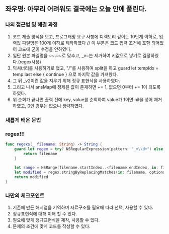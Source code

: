 ## 좌우명: 아무리 어려워도 결국에는 오늘 안에 풀린다.

### 나의 접근법 및 해결 과정

1. 코드 제출 양식을 보고, 프로그래밍 요구 사항에 디렉토리 깊이는 10단계 이하로, 입력값 파일명은 100개 이하로 제작하였다 // 이 부분은 코드 입력 조건에 포함 되어있어 코드에 굳이 수정을 안하였다.
2. 일단 원본 파일명을 \~~.\~~로 맞추고, \_v~는 제거하여 키값으로 넣기로 결정하였다.(regex사용)
3. 딕셔너리를 사용하기로 했고, "/"를 사용하여 split을 하고 guard let tempIdx = temp.last else { continue } 으로 마지막 값을 가져왔다.
4. 그 뒤 \_v2이런 값을 지우기 위해 정규 표현식을 사용하였다.
5. 그리고 나서 ansMap에 정제된 값이 존재하면 += 1, 없으면 0부터 += 1이 되도록 하였다.
6. 위 순회가 끝나면 출력 전에 key, value를 순회하여 value가 1이면 nil을 넣어 제거하였고, 0인 경우는 없으니 생략하였다.

### 새롭게 배운 문법

### regex!!!

```swift
func regexs(_ filename: String) -> String {
	guard let regex = try? NSRegularExpression(pattern: "_v\\d+") else {
		return filename
	}
	
	let range = NSRange(filename.startIndex..<filename.endIndex, in: filename)
	let modified = regex.stringByReplacingMatches(in: filename, options: [], range: range, withTemplate: "")
	return modified
}
```


### 나만의 체크포인트

1. 기존에 만든 해시맵을 기억하며 자료구조를 필요에 따라 선택, 사용할 수 있다.
2. 정규표현식에 대해 이해 할 수 있다.
3. 필요에 맞게 정규표현식을 제작, 사용할 수 있다.
4. 문제의 조건에 맞게 코드를 작성할 수 있다.
